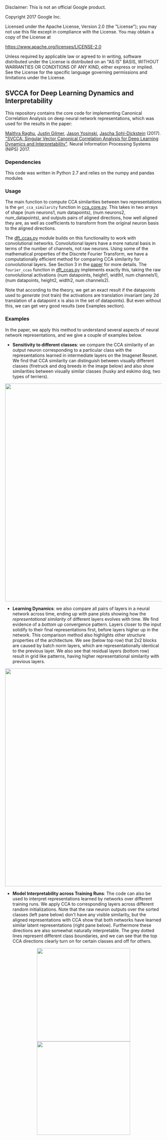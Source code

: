 
Disclaimer: This is not an official Google product.

Copyright 2017 Google Inc.

Licensed under the Apache License, Version 2.0 (the "License");
you may not use this file except in compliance with the License.
You may obtain a copy of the License at

https://www.apache.org/licenses/LICENSE-2.0

Unless required by applicable law or agreed to in writing, software
distributed under the License is distributed on an "AS IS" BASIS,
WITHOUT WARRANTIES OR CONDITIONS OF ANY KIND, either express or implied.
See the License for the specific language governing permissions and
limitations under the License.

## SVCCA for Deep Learning Dynamics and Interpretability

This repository contains the core code for implementing Canonical Correlation Analysis on deep neural network representations, which was used for the results in the paper:

[Maithra Raghu](http://maithraraghu.com/), [Justin Gilmer](https://scholar.google.com/citations?user=Ml_vQ8MAAAAJ&hl=en), [Jason Yosinski](http://yosinski.com/), [Jascha Sohl-Dickstein](http://www.sohldickstein.com/) (2017).
["SVCCA: Singular Vector Canonical Correlation Analysis for Deep Learning Dynamics and Interpretability"](https://arxiv.org/abs/1706.05806). Neural Information Processing Systems (NIPS) 2017.


### Dependencies
This code was written in Python 2.7 and relies on the numpy and pandas modules

### Usage
The main function to compute CCA similarities between two representations is the `get_cca_similarity` function in [cca_core.py](cca_core.py). This takes in two arrays of shape (num neurons1, num datapoints), (num neurons2, num_datapoints),
and outputs pairs of aligned directions, how well aligned they are, as well as coefficients to transform from the original neuron basis to the aligned directions.

The [dft_ccas.py](dft_ccas.py) module builds on this functionality to work with convolutional networks. Convolutional layers have a more natural basis in terms of the number of channels, not raw neurons. Using some of the mathematical properties
of the Discrete Fourier Transform, we have a computationally efficient method for comparing CCA similarity for convolutional layers. See Section 3 in the [paper](https://arxiv.org/pdf/1706.05806.pdf) for more details. The `fourier_ccas` function in
[dft_ccas.py](dft_ccas.py) implements exactly this, taking the raw convolutional activations (num datapoints, height1, width1, num channels1), (num datapoints, height2, width2, num channels2).

Note that according to the theory, we get an exact result if the datapoints used to _generate_ (not train) the activations are translation invariant (any 2d translation of a datapoint x is also in the set of datapoints). But even without this, we can get 
very good results (see Examples section).


### Examples
In the paper, we apply this method to understand several aspects of neural network representations, and we give a couple of examples below.
* __Sensitivity to different classes__: we compare the CCA similarity of an output neuron corresponding to a particular class with the representations learned in intermediate layers on the Imagenet Resnet. We find that CCA similarity can distinguish between visually different classes (firetruck and dog breeds in the image below) and also show similarities between visually similar classes (husky and eskimo dog, two types of terriers). 
<p align="center">
    <img src="examples/Imagenet_class_similarity.png" width=700px>
</p>

* __Learning Dynamics__: we also compare all pairs of layers in a neural network across time, ending up with pane plots showing how the _representational similarity_ of different layers evolves with time. We find evidence of a _bottom up_ convergence pattern. Layers closer to the input solidify to their final representations first, before layers higher up in the network. This comparison method also highlights other structure properties of the architecture. We see (below top row) that 2x2 blocks are caused by batch norm layers, which are representationally identical to the previous layer. We also see that residual layers (bottom row) result in grid like patterns, having higher representational similarity with previous layers.
<p align="center">
    <img src="examples/dynamics_plots_crop.png" width=700px>
</p>

* __Model Interpretability across Training Runs__: The code can also be used to interpret representations learned by networks over different training runs. We apply CCA to corresponding layers across different random initializations. Note that the raw neuron outputs over the sorted classes (left pane below) don't have any visible similarity, but the aligned representations with CCA show that both networks have learned similar latent representations (right pane below). Furthermore these directions are also somewhat naturally interpretable. The grey dotted lines represent different class boundaries, and we can see that the top CCA directions clearly turn on for certain classes and off for others.
<p align="center">
    <img src="examples/Interpretability_Highest_Activations.png" width=300px>
    <img src="examples/Interpretability_Top_CCAs.png" width=300px>
</p>





